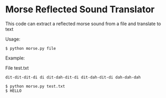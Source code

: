﻿# Morse Reflected Sound Translator
This code can extract a reflected morse sound from a file and translate to text

Usage:

    $ python morse.py file
    
Example:

File test.txt

    dit-dit-dit-di di dit-dah-dit-di dit-dah-dit-di dah-dah-dah
    
    $ python morse.py test.txt
    $ HELLO
